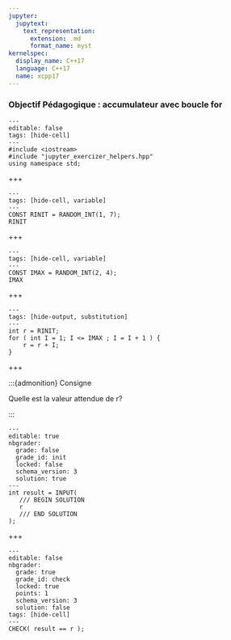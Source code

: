 ```yaml
---
jupyter:
  jupytext:
    text_representation:
      extension: .md
      format_name: myst
kernelspec:
  display_name: C++17
  language: C++17
  name: xcpp17
---
```


### Objectif Pédagogique : accumulateur avec boucle for

```{code-cell} c++
---
editable: false
tags: [hide-cell]
---
#include <iostream>
#include "jupyter_exercizer_helpers.hpp"
using namespace std;
```

+++

```{code-cell} c++
---
tags: [hide-cell, variable]
---
CONST RINIT = RANDOM_INT(1, 7);
RINIT
```

+++

```{code-cell} c++
---
tags: [hide-cell, variable]
---
CONST IMAX = RANDOM_INT(2, 4);
IMAX
```

+++

```{code-cell} c++
---
tags: [hide-output, substitution]
---
int r = RINIT;
for ( int I = 1; I <= IMAX ; I = I + 1 ) {
    r = r + I;
}
```

+++

:::{admonition} Consigne

Quelle est la valeur attendue de r?

:::

```{code-cell}
---
editable: true
nbgrader:
  grade: false
  grade_id: init
  locked: false
  schema_version: 3
  solution: true
---
int result = INPUT(
   /// BEGIN SOLUTION
   r
   /// END SOLUTION
);
```

+++

```{code-cell}
---
editable: false
nbgrader:
  grade: true
  grade_id: check
  locked: true
  points: 1
  schema_version: 3
  solution: false
tags: [hide-cell]
---
CHECK( result == r );
```
